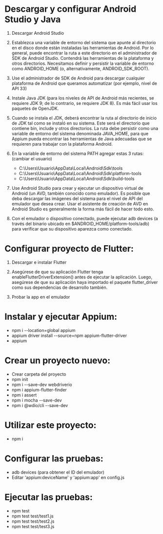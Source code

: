 # Descargar y configurar Android Studio y Java

1. Descargar Android Studio

2. Establezca una variable de entorno del sistema que apunte al directorio en el disco donde están instaladas las herramientas de Android. Por lo general, puede encontrar la ruta a este directorio en el administrador de SDK de Android Studio. Contendrá las herramientas de la plataforma y otros directorios. Necesitamos definir y persistir la variable de entorno como ANDROID_HOME (o, alternativamente, ANDROID_SDK_ROOT).

3. Use el administrador de SDK de Android para descargar cualquier plataforma de Android que queramos automatizar (por ejemplo, nivel de API 33)

4. Instale Java JDK (para los niveles de API de Android más recientes, se requiere JDK 9; de lo contrario, se requiere JDK 8). Es más fácil usar los paquetes de OpenJDK.

5. Cuando se instala el JDK, deberá encontrar la ruta al directorio de inicio de JDK tal como se instaló en su sistema. Este será el directorio que contiene bin, include y otros directorios. La ruta debe persistir como una variable de entorno del sistema denominada JAVA_HOME, para que Appium pueda encontrar las herramientas de Java adecuadas que se requieren para trabajar con la plataforma Android.

6. En la variable de entorno del sistema PATH agregar estas 3 rutas: (cambiar el usuario)
    - C:\Users\Usuario\AppData\Local\Android\Sdk\tools
    - C:\Users\Usuario\AppData\Local\Android\Sdk\platform-tools
    - C:\Users\Usuario\AppData\Local\Android\Sdk\build-tools

7. Use Android Studio para crear y ejecutar un dispositivo virtual de Android (un AVD, también conocido como emulador). Es posible que deba descargar las imágenes del sistema para el nivel de API del emulador que desea crear. Usar el asistente de creación de AVD en Android Studio es generalmente la forma más fácil de hacer todo esto.

8. Con el emulador o dispositivo conectado, puede ejecutar adb devices (a través del binario ubicado en $ANDROID_HOME/platform-tools/adb) para verificar que su dispositivo aparezca como conectado.

# Configurar proyecto de Flutter:

1. Descargar e instalar Flutter

2. Asegúrese de que su aplicación Flutter tenga enableFlutterDriverExtension() antes de ejecutar la aplicación. Luego, asegúrese de que su aplicación haya importado el paquete flutter_driver como sus dependencias de desarrollo también.

3. Probar la app en el emulador

# Instalar y ejecutar Appium: 

- npm i --location=global appium
- appium driver install --source=npm appium-flutter-driver
- appium

# Crear un proyecto nuevo:

- Crear carpeta del proyecto
- npm init
- npm i --save-dev webdriverio
- npm i appium-flutter-finder
- npm i assert
- npm i mocha --save-dev
- npm i @wdio/cli --save-dev

# Utilizar este proyecto:

- npm i

# Configurar las pruebas:

- adb devices (para obtener el ID del emulador)
- Editar 'appium:deviceName' y 'appium:app' en config.js

# Ejecutar las pruebas:

- npm test
- npm test test/test1.js
- npm test test/test2.js
- npm test test/test3.js